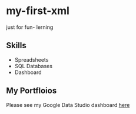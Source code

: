 # my-first-xml
just for fun- lerning

## Skills

- Spreadsheets
- SQL Databases
- Dashboard

## My Portfloios
Please see my Google Data Studio dashboard [here](https://datastudio.google.com/s/rmDJiSlwzNs)
